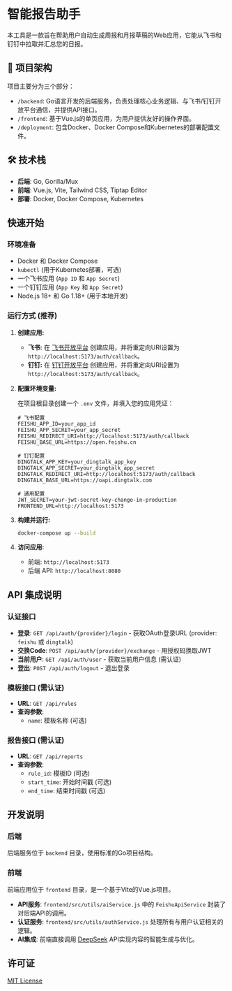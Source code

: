 # 智能报告助手

本工具是一款旨在帮助用户自动生成周报和月报草稿的Web应用，它能从飞书和钉钉中拉取并汇总您的日报。

## 🚀 项目架构

项目主要分为三个部分：

-   `/backend`: Go语言开发的后端服务，负责处理核心业务逻辑、与飞书/钉钉开放平台通信，并提供API接口。
-   `/frontend`: 基于Vue.js的单页应用，为用户提供友好的操作界面。
-   `/deployment`: 包含Docker、Docker Compose和Kubernetes的部署配置文件。

## 🛠️ 技术栈

-   **后端**: Go, Gorilla/Mux
-   **前端**: Vue.js, Vite, Tailwind CSS, Tiptap Editor
-   **部署**: Docker, Docker Compose, Kubernetes

## 快速开始

### 环境准备

-   Docker 和 Docker Compose
-   `kubectl` (用于Kubernetes部署，可选)
-   一个飞书应用 (`App ID` 和 `App Secret`)
-   一个钉钉应用 (`App Key` 和 `App Secret`)
-   Node.js 18+ 和 Go 1.18+ (用于本地开发)

### 运行方式 (推荐)

1.  **创建应用:**
    
    -   **飞书:** 在 [飞书开放平台](https://open.feishu.cn/app) 创建应用，并将重定向URI设置为 `http://localhost:5173/auth/callback`。
    -   **钉钉:** 在 [钉钉开放平台](https://open-dev.dingtalk.com) 创建应用，并将重定向URI设置为 `http://localhost:5173/auth/callback`。

2.  **配置环境变量:**
    
    在项目根目录创建一个 `.env` 文件，并填入您的应用凭证：

    ```env
    # 飞书配置
    FEISHU_APP_ID=your_app_id
    FEISHU_APP_SECRET=your_app_secret
    FEISHU_REDIRECT_URI=http://localhost:5173/auth/callback
    FEISHU_BASE_URL=https://open.feishu.cn
    
    # 钉钉配置
    DINGTALK_APP_KEY=your_dingtalk_app_key
    DINGTALK_APP_SECRET=your_dingtalk_app_secret
    DINGTALK_REDIRECT_URI=http://localhost:5173/auth/callback
    DINGTALK_BASE_URL=https://oapi.dingtalk.com
    
    # 通用配置
    JWT_SECRET=your-jwt-secret-key-change-in-production
    FRONTEND_URL=http://localhost:5173
    ```

3.  **构建并运行:**

    ```bash
    docker-compose up --build
    ```

4.  **访问应用:**
    -   前端: `http://localhost:5173`
    -   后端 API: `http://localhost:8080`



## API 集成说明

### 认证接口
- **登录**: `GET /api/auth/{provider}/login` - 获取OAuth登录URL (provider: `feishu` 或 `dingtalk`)
- **交换Code**: `POST /api/auth/{provider}/exchange` - 用授权码换取JWT
- **当前用户**: `GET /api/auth/user` - 获取当前用户信息 (需认证)
- **登出**: `POST /api/auth/logout` - 退出登录

### 模板接口 (需认证)
- **URL**: `GET /api/rules`
- **查询参数**:
  - `name`: 模板名称 (可选)

### 报告接口 (需认证)
- **URL**: `GET /api/reports`
- **查询参数**:
  - `rule_id`: 模板ID (可选)
  - `start_time`: 开始时间戳 (可选)
  - `end_time`: 结束时间戳 (可选)

## 开发说明

### 后端
后端服务位于 `backend` 目录，使用标准的Go项目结构。

### 前端
前端应用位于 `frontend` 目录，是一个基于Vite的Vue.js项目。

- **API服务**: `frontend/src/utils/aiService.js` 中的 `FeishuApiService` 封装了对后端API的调用。
- **认证服务**: `frontend/src/utils/authService.js` 处理所有与用户认证相关的逻辑。
- **AI集成**: 前端直接调用 [DeepSeek](https://platform.deepseek.com/) API实现内容的智能生成与优化。

## 许可证

[MIT License](LICENSE)